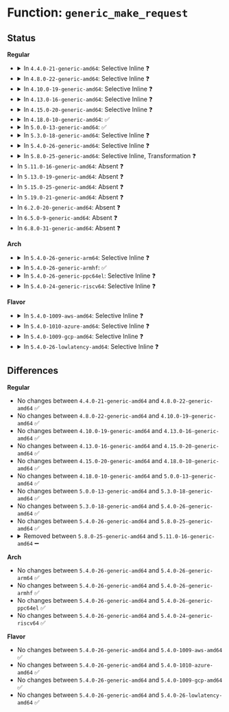 # Function: <code>generic_make_request</code>

## Status
<b>Regular</b>
<ul>
<li>
<details>
<summary>In <code>4.4.0-21-generic-amd64</code>: Selective Inline ❓</summary>

```c
blk_qc_t generic_make_request(struct bio * bio)
```

```json
{
  "name": "generic_make_request",
  "collision_type": "Unique Global",
  "inline_type": "Selective",
  "funcs": [
    {
      "addr": 18446744071582751600,
      "name": "generic_make_request",
      "external": true,
      "loc": "block/blk-core.c:2022",
      "file": "block/blk-core.c",
      "inline": "not declared, inlined",
      "caller_inline": [],
      "caller_func": [
        "block/bio.c:bio_alloc_rescue",
        "block/blk-core.c:submit_bio",
        "block/blk-merge.c:blk_queue_split",
        "block/blk-throttle.c:blk_throtl_dispatch_work_fn",
        "block/blk-throttle.c:blk_throtl_drain",
        "block/blk-throttle.c:blk_throtl_drain",
        "drivers/md/dm.c:__map_bio",
        "drivers/md/dm.c:dm_wq_work"
      ]
    }
  ],
  "symbols": [
    {
      "addr": 18446744071582751600,
      "name": "generic_make_request",
      "section": ".text",
      "bind": "STB_GLOBAL",
      "size": 453
    }
  ]
}
```
</details>
</li>
<li>
<details>
<summary>In <code>4.8.0-22-generic-amd64</code>: Selective Inline ❓</summary>

```c
blk_qc_t generic_make_request(struct bio * bio)
```

```json
{
  "name": "generic_make_request",
  "collision_type": "Unique Global",
  "inline_type": "Selective",
  "funcs": [
    {
      "addr": 18446744071583029584,
      "name": "generic_make_request",
      "external": true,
      "loc": "block/blk-core.c:1995",
      "file": "block/blk-core.c",
      "inline": "not declared, inlined",
      "caller_inline": [],
      "caller_func": [
        "block/bio.c:bio_alloc_rescue",
        "block/blk-core.c:submit_bio",
        "block/blk-merge.c:blk_queue_split",
        "block/blk-throttle.c:blk_throtl_drain",
        "block/blk-throttle.c:blk_throtl_drain",
        "block/blk-throttle.c:blk_throtl_dispatch_work_fn",
        "drivers/md/dm.c:dm_wq_work",
        "drivers/md/dm.c:__map_bio"
      ]
    }
  ],
  "symbols": [
    {
      "addr": 18446744071583029584,
      "name": "generic_make_request",
      "section": ".text",
      "bind": "STB_GLOBAL",
      "size": 451
    }
  ]
}
```
</details>
</li>
<li>
<details>
<summary>In <code>4.10.0-19-generic-amd64</code>: Selective Inline ❓</summary>

```c
blk_qc_t generic_make_request(struct bio * bio)
```

```json
{
  "name": "generic_make_request",
  "collision_type": "Unique Global",
  "inline_type": "Selective",
  "funcs": [
    {
      "addr": 18446744071583134352,
      "name": "generic_make_request",
      "external": true,
      "loc": "block/blk-core.c:1978",
      "file": "block/blk-core.c",
      "inline": "not declared, inlined",
      "caller_inline": [],
      "caller_func": [
        "block/bio.c:bio_alloc_rescue",
        "block/blk-core.c:submit_bio",
        "block/blk-merge.c:blk_queue_split",
        "block/blk-throttle.c:blk_throtl_drain",
        "block/blk-throttle.c:blk_throtl_drain",
        "block/blk-throttle.c:blk_throtl_dispatch_work_fn",
        "drivers/md/dm.c:dm_wq_work",
        "drivers/md/dm.c:__map_bio"
      ]
    }
  ],
  "symbols": [
    {
      "addr": 18446744071583134352,
      "name": "generic_make_request",
      "section": ".text",
      "bind": "STB_GLOBAL",
      "size": 451
    }
  ]
}
```
</details>
</li>
<li>
<details>
<summary>In <code>4.13.0-16-generic-amd64</code>: Selective Inline ❓</summary>

```c
blk_qc_t generic_make_request(struct bio * bio)
```

```json
{
  "name": "generic_make_request",
  "collision_type": "Unique Global",
  "inline_type": "Selective",
  "funcs": [
    {
      "addr": 18446744071583190976,
      "name": "generic_make_request",
      "external": true,
      "loc": "block/blk-core.c:2138",
      "file": "block/blk-core.c",
      "inline": "not declared, inlined",
      "caller_inline": [],
      "caller_func": [
        "block/bio.c:bio_alloc_rescue",
        "block/blk-core.c:submit_bio",
        "block/blk-merge.c:blk_queue_split",
        "block/bounce.c:blk_queue_bounce",
        "block/blk-throttle.c:blk_throtl_drain",
        "block/blk-throttle.c:blk_throtl_drain",
        "block/blk-throttle.c:blk_throtl_dispatch_work_fn",
        "drivers/md/dm.c:dm_wq_work",
        "drivers/md/dm.c:__map_bio"
      ]
    }
  ],
  "symbols": [
    {
      "addr": 18446744071583190976,
      "name": "generic_make_request",
      "section": ".text",
      "bind": "STB_GLOBAL",
      "size": 767
    }
  ]
}
```
</details>
</li>
<li>
<details>
<summary>In <code>4.15.0-20-generic-amd64</code>: Selective Inline ❓</summary>

```c
blk_qc_t generic_make_request(struct bio * bio)
```

```json
{
  "name": "generic_make_request",
  "collision_type": "Unique Global",
  "inline_type": "Selective",
  "funcs": [
    {
      "addr": 18446744071583367312,
      "name": "generic_make_request",
      "external": true,
      "loc": "block/blk-core.c:2259",
      "file": "block/blk-core.c",
      "inline": "not declared, inlined",
      "caller_inline": [],
      "caller_func": [
        "block/bio.c:bio_alloc_rescue",
        "block/blk-core.c:submit_bio",
        "block/blk-merge.c:blk_queue_split",
        "block/bounce.c:blk_queue_bounce",
        "block/blk-throttle.c:blk_throtl_drain",
        "block/blk-throttle.c:blk_throtl_drain",
        "block/blk-throttle.c:blk_throtl_dispatch_work_fn",
        "drivers/md/dm.c:dm_wq_work",
        "drivers/md/dm.c:__map_bio"
      ]
    }
  ],
  "symbols": [
    {
      "addr": 18446744071583367312,
      "name": "generic_make_request",
      "section": ".text",
      "bind": "STB_GLOBAL",
      "size": 764
    }
  ]
}
```
</details>
</li>
<li>
<details>
<summary>In <code>4.18.0-10-generic-amd64</code>: ✅</summary>

```c
blk_qc_t generic_make_request(struct bio * bio)
```

```json
{
  "name": "generic_make_request",
  "collision_type": "Unique Global",
  "inline_type": "No",
  "funcs": [
    {
      "addr": 18446744071583576688,
      "name": "generic_make_request",
      "external": true,
      "loc": "block/blk-core.c:2377",
      "file": "block/blk-core.c",
      "inline": "seen, unknown",
      "caller_inline": [],
      "caller_func": [
        "block/bio.c:bio_alloc_rescue",
        "block/blk-core.c:submit_bio",
        "block/blk-merge.c:blk_queue_split",
        "block/bounce.c:blk_queue_bounce",
        "block/blk-throttle.c:blk_throtl_drain",
        "block/blk-throttle.c:blk_throtl_drain",
        "block/blk-throttle.c:blk_throtl_dispatch_work_fn",
        "drivers/md/dm.c:dm_wq_work",
        "drivers/md/dm.c:__split_and_process_bio",
        "drivers/md/dm.c:__map_bio"
      ]
    }
  ],
  "symbols": [
    {
      "addr": 18446744071583576688,
      "name": "generic_make_request",
      "section": ".text",
      "bind": "STB_GLOBAL",
      "size": 1025
    }
  ]
}
```
</details>
</li>
<li>
<details>
<summary>In <code>5.0.0-13-generic-amd64</code>: ✅</summary>

```c
blk_qc_t generic_make_request(struct bio * bio)
```

```json
{
  "name": "generic_make_request",
  "collision_type": "Unique Global",
  "inline_type": "No",
  "funcs": [
    {
      "addr": 18446744071583689280,
      "name": "generic_make_request",
      "external": true,
      "loc": "block/blk-core.c:1007",
      "file": "block/blk-core.c",
      "inline": "seen, unknown",
      "caller_inline": [],
      "caller_func": [
        "block/bio.c:bio_alloc_rescue",
        "block/blk-core.c:submit_bio",
        "block/blk-merge.c:blk_queue_split",
        "block/bounce.c:blk_queue_bounce",
        "block/blk-throttle.c:blk_throtl_drain",
        "block/blk-throttle.c:blk_throtl_drain",
        "block/blk-throttle.c:blk_throtl_dispatch_work_fn",
        "drivers/md/dm.c:dm_wq_work",
        "drivers/md/dm.c:__split_and_process_bio",
        "drivers/md/dm.c:__map_bio"
      ]
    }
  ],
  "symbols": [
    {
      "addr": 18446744071583689280,
      "name": "generic_make_request",
      "section": ".text",
      "bind": "STB_GLOBAL",
      "size": 1019
    }
  ]
}
```
</details>
</li>
<li>
<details>
<summary>In <code>5.3.0-18-generic-amd64</code>: Selective Inline ❓</summary>

```c
blk_qc_t generic_make_request(struct bio * bio)
```

```json
{
  "name": "generic_make_request",
  "collision_type": "Unique Global",
  "inline_type": "Selective",
  "funcs": [
    {
      "addr": 18446744071583878112,
      "name": "generic_make_request",
      "external": true,
      "loc": "block/blk-core.c:994",
      "file": "block/blk-core.c",
      "inline": "not declared, inlined",
      "caller_inline": [],
      "caller_func": [
        "block/bio.c:bio_alloc_rescue",
        "block/blk-core.c:submit_bio",
        "block/blk-merge.c:__blk_queue_split",
        "block/bounce.c:__blk_queue_bounce",
        "block/blk-throttle.c:blk_throtl_drain",
        "block/blk-throttle.c:blk_throtl_drain",
        "block/blk-throttle.c:blk_throtl_dispatch_work_fn",
        "drivers/md/dm.c:dm_wq_work",
        "drivers/md/dm.c:dm_process_bio",
        "drivers/md/dm.c:__split_and_process_bio",
        "drivers/md/dm.c:__map_bio"
      ]
    }
  ],
  "symbols": [
    {
      "addr": 18446744071583878112,
      "name": "generic_make_request",
      "section": ".text",
      "bind": "STB_GLOBAL",
      "size": 788
    }
  ]
}
```
</details>
</li>
<li>
<details>
<summary>In <code>5.4.0-26-generic-amd64</code>: Selective Inline ❓</summary>

```c
blk_qc_t generic_make_request(struct bio * bio)
```

```json
{
  "name": "generic_make_request",
  "collision_type": "Unique Global",
  "inline_type": "Selective",
  "funcs": [
    {
      "addr": 18446744071583981072,
      "name": "generic_make_request",
      "external": true,
      "loc": "block/blk-core.c:1009",
      "file": "block/blk-core.c",
      "inline": "not declared, inlined",
      "caller_inline": [],
      "caller_func": [
        "block/bio.c:bio_alloc_rescue",
        "block/blk-core.c:submit_bio",
        "block/blk-core.c:submit_bio",
        "block/blk-core.c:submit_bio",
        "block/blk-merge.c:__blk_queue_split",
        "block/bounce.c:__blk_queue_bounce",
        "block/blk-throttle.c:blk_throtl_drain",
        "block/blk-throttle.c:blk_throtl_drain",
        "block/blk-throttle.c:blk_throtl_dispatch_work_fn",
        "drivers/md/dm.c:dm_wq_work",
        "drivers/md/dm.c:dm_process_bio",
        "drivers/md/dm.c:__split_and_process_bio",
        "drivers/md/dm.c:__map_bio"
      ]
    }
  ],
  "symbols": [
    {
      "addr": 18446744071583981072,
      "name": "generic_make_request",
      "section": ".text",
      "bind": "STB_GLOBAL",
      "size": 788
    }
  ]
}
```
</details>
</li>
<li>
<details>
<summary>In <code>5.8.0-25-generic-amd64</code>: Selective Inline, Transformation ❓</summary>

```c
blk_qc_t generic_make_request(struct bio * bio)
```

```json
{
  "name": "generic_make_request",
  "collision_type": "Unique Global",
  "inline_type": "Selective",
  "funcs": [
    {
      "addr": 18446744071584370736,
      "name": "generic_make_request",
      "external": true,
      "loc": "block/blk-core.c:1101",
      "file": "block/blk-core.c",
      "inline": "not declared, inlined",
      "caller_inline": [],
      "caller_func": [
        "block/bio.c:bio_alloc_rescue",
        "block/blk-core.c:submit_bio",
        "block/blk-core.c:submit_bio",
        "block/blk-merge.c:__blk_queue_split",
        "block/bounce.c:__blk_queue_bounce",
        "block/blk-throttle.c:blk_throtl_dispatch_work_fn",
        "block/blk-crypto-fallback.c:blk_crypto_split_bio_if_needed",
        "drivers/md/dm.c:dm_wq_work",
        "drivers/md/dm.c:__split_and_process_bio",
        "drivers/md/dm.c:__map_bio"
      ]
    }
  ],
  "symbols": [
    {
      "addr": 18446744071584370736,
      "name": "generic_make_request.part.0",
      "section": ".text",
      "bind": "STB_LOCAL",
      "size": 815
    },
    {
      "addr": 18446744071584371552,
      "name": "generic_make_request",
      "section": ".text",
      "bind": "STB_GLOBAL",
      "size": 112
    }
  ]
}
```
</details>
</li>
<li>
In <code>5.11.0-16-generic-amd64</code>: Absent ❓
</li>
<li>
In <code>5.13.0-19-generic-amd64</code>: Absent ❓
</li>
<li>
In <code>5.15.0-25-generic-amd64</code>: Absent ❓
</li>
<li>
In <code>5.19.0-21-generic-amd64</code>: Absent ❓
</li>
<li>
In <code>6.2.0-20-generic-amd64</code>: Absent ❓
</li>
<li>
In <code>6.5.0-9-generic-amd64</code>: Absent ❓
</li>
<li>
In <code>6.8.0-31-generic-amd64</code>: Absent ❓
</li>
</ul>
<b>Arch</b>
<ul>
<li>
<details>
<summary>In <code>5.4.0-26-generic-arm64</code>: Selective Inline ❓</summary>

```c
blk_qc_t generic_make_request(struct bio * bio)
```

```json
{
  "name": "generic_make_request",
  "collision_type": "Unique Global",
  "inline_type": "Selective",
  "funcs": [
    {
      "addr": 18446603336495805432,
      "name": "generic_make_request",
      "external": true,
      "loc": "block/blk-core.c:1009",
      "file": "block/blk-core.c",
      "inline": "not declared, inlined",
      "caller_inline": [],
      "caller_func": [
        "block/bio.c:bio_alloc_rescue",
        "block/blk-core.c:submit_bio",
        "block/blk-core.c:submit_bio",
        "block/blk-core.c:submit_bio",
        "block/blk-merge.c:__blk_queue_split",
        "block/blk-throttle.c:blk_throtl_drain",
        "block/blk-throttle.c:blk_throtl_drain",
        "block/blk-throttle.c:blk_throtl_dispatch_work_fn",
        "drivers/md/dm.c:dm_wq_work",
        "drivers/md/dm.c:dm_process_bio",
        "drivers/md/dm.c:__split_and_process_bio",
        "drivers/md/dm.c:__map_bio"
      ]
    }
  ],
  "symbols": [
    {
      "addr": 18446603336495805432,
      "name": "generic_make_request",
      "section": ".text",
      "bind": "STB_GLOBAL",
      "size": 744
    }
  ]
}
```
</details>
</li>
<li>
<details>
<summary>In <code>5.4.0-26-generic-armhf</code>: ✅</summary>

```c
blk_qc_t generic_make_request(struct bio * bio)
```

```json
{
  "name": "generic_make_request",
  "collision_type": "Unique Global",
  "inline_type": "No",
  "funcs": [
    {
      "addr": 3229157108,
      "name": "generic_make_request",
      "external": true,
      "loc": "block/blk-core.c:1009",
      "file": "block/blk-core.c",
      "inline": "seen, unknown",
      "caller_inline": [],
      "caller_func": [
        "block/bio.c:bio_alloc_rescue",
        "block/blk-core.c:submit_bio",
        "block/blk-core.c:submit_bio",
        "block/blk-merge.c:__blk_queue_split",
        "block/bounce.c:__blk_queue_bounce",
        "block/blk-throttle.c:blk_throtl_drain",
        "block/blk-throttle.c:blk_throtl_drain",
        "block/blk-throttle.c:blk_throtl_dispatch_work_fn",
        "drivers/md/dm.c:dm_wq_work",
        "drivers/md/dm.c:dm_process_bio",
        "drivers/md/dm.c:__split_and_process_bio",
        "drivers/md/dm.c:__map_bio"
      ]
    }
  ],
  "symbols": [
    {
      "addr": 3229157108,
      "name": "generic_make_request",
      "section": ".text",
      "bind": "STB_GLOBAL",
      "size": 744
    }
  ]
}
```
</details>
</li>
<li>
<details>
<summary>In <code>5.4.0-26-generic-ppc64el</code>: Selective Inline ❓</summary>

```c
blk_qc_t generic_make_request(struct bio * bio)
```

```json
{
  "name": "generic_make_request",
  "collision_type": "Unique Global",
  "inline_type": "Selective",
  "funcs": [
    {
      "addr": 13835058055289990320,
      "name": "generic_make_request",
      "external": true,
      "loc": "block/blk-core.c:1009",
      "file": "block/blk-core.c",
      "inline": "not declared, inlined",
      "caller_inline": [],
      "caller_func": [
        "block/bio.c:bio_alloc_rescue",
        "block/blk-core.c:submit_bio",
        "block/blk-core.c:submit_bio",
        "block/blk-core.c:submit_bio",
        "block/blk-merge.c:__blk_queue_split",
        "block/blk-throttle.c:blk_throtl_drain",
        "block/blk-throttle.c:blk_throtl_drain",
        "block/blk-throttle.c:blk_throtl_dispatch_work_fn",
        "drivers/md/dm.c:dm_wq_work",
        "drivers/md/dm.c:dm_process_bio",
        "drivers/md/dm.c:__split_and_process_bio",
        "drivers/md/dm.c:__map_bio"
      ]
    }
  ],
  "symbols": [
    {
      "addr": 13835058055289990320,
      "name": "generic_make_request",
      "section": ".text",
      "bind": "STB_GLOBAL",
      "size": 996
    }
  ]
}
```
</details>
</li>
<li>
<details>
<summary>In <code>5.4.0-24-generic-riscv64</code>: Selective Inline ❓</summary>

```c
blk_qc_t generic_make_request(struct bio * bio)
```

```json
{
  "name": "generic_make_request",
  "collision_type": "Unique Global",
  "inline_type": "Selective",
  "funcs": [
    {
      "addr": 18446743936274943888,
      "name": "generic_make_request",
      "external": true,
      "loc": "block/blk-core.c:1009",
      "file": "block/blk-core.c",
      "inline": "not declared, inlined",
      "caller_inline": [],
      "caller_func": [
        "block/bio.c:bio_alloc_rescue",
        "block/blk-core.c:submit_bio",
        "block/blk-core.c:submit_bio",
        "block/blk-core.c:submit_bio",
        "block/blk-merge.c:__blk_queue_split",
        "block/blk-throttle.c:blk_throtl_drain",
        "block/blk-throttle.c:blk_throtl_drain",
        "block/blk-throttle.c:blk_throtl_dispatch_work_fn",
        "drivers/md/dm.c:dm_wq_work",
        "drivers/md/dm.c:dm_process_bio",
        "drivers/md/dm.c:__split_and_process_bio",
        "drivers/md/dm.c:__map_bio"
      ]
    }
  ],
  "symbols": [
    {
      "addr": 18446743936274943888,
      "name": "generic_make_request",
      "section": ".text",
      "bind": "STB_GLOBAL",
      "size": 558
    }
  ]
}
```
</details>
</li>
</ul>
<b>Flavor</b>
<ul>
<li>
<details>
<summary>In <code>5.4.0-1009-aws-amd64</code>: Selective Inline ❓</summary>

```c
blk_qc_t generic_make_request(struct bio * bio)
```

```json
{
  "name": "generic_make_request",
  "collision_type": "Unique Global",
  "inline_type": "Selective",
  "funcs": [
    {
      "addr": 18446744071583949808,
      "name": "generic_make_request",
      "external": true,
      "loc": "block/blk-core.c:1009",
      "file": "block/blk-core.c",
      "inline": "not declared, inlined",
      "caller_inline": [],
      "caller_func": [
        "block/bio.c:bio_alloc_rescue",
        "block/blk-core.c:submit_bio",
        "block/blk-core.c:submit_bio",
        "block/blk-core.c:submit_bio",
        "block/blk-merge.c:__blk_queue_split",
        "block/bounce.c:__blk_queue_bounce",
        "block/blk-throttle.c:blk_throtl_drain",
        "block/blk-throttle.c:blk_throtl_drain",
        "block/blk-throttle.c:blk_throtl_dispatch_work_fn",
        "drivers/nvme/host/multipath.c:nvme_requeue_work",
        "drivers/md/dm.c:dm_wq_work",
        "drivers/md/dm.c:dm_process_bio",
        "drivers/md/dm.c:__split_and_process_bio",
        "drivers/md/dm.c:__map_bio"
      ]
    }
  ],
  "symbols": [
    {
      "addr": 18446744071583949808,
      "name": "generic_make_request",
      "section": ".text",
      "bind": "STB_GLOBAL",
      "size": 788
    }
  ]
}
```
</details>
</li>
<li>
<details>
<summary>In <code>5.4.0-1010-azure-amd64</code>: Selective Inline ❓</summary>

```c
blk_qc_t generic_make_request(struct bio * bio)
```

```json
{
  "name": "generic_make_request",
  "collision_type": "Unique Global",
  "inline_type": "Selective",
  "funcs": [
    {
      "addr": 18446744071583886736,
      "name": "generic_make_request",
      "external": true,
      "loc": "block/blk-core.c:1009",
      "file": "block/blk-core.c",
      "inline": "not declared, inlined",
      "caller_inline": [],
      "caller_func": [
        "block/bio.c:bio_alloc_rescue",
        "block/blk-core.c:submit_bio",
        "block/blk-core.c:submit_bio",
        "block/blk-core.c:submit_bio",
        "block/blk-merge.c:__blk_queue_split",
        "block/bounce.c:__blk_queue_bounce",
        "block/blk-throttle.c:blk_throtl_drain",
        "block/blk-throttle.c:blk_throtl_drain",
        "block/blk-throttle.c:blk_throtl_dispatch_work_fn",
        "drivers/nvme/host/multipath.c:nvme_requeue_work",
        "drivers/md/dm.c:dm_wq_work",
        "drivers/md/dm.c:dm_process_bio",
        "drivers/md/dm.c:__split_and_process_bio",
        "drivers/md/dm.c:__map_bio"
      ]
    }
  ],
  "symbols": [
    {
      "addr": 18446744071583886736,
      "name": "generic_make_request",
      "section": ".text",
      "bind": "STB_GLOBAL",
      "size": 788
    }
  ]
}
```
</details>
</li>
<li>
<details>
<summary>In <code>5.4.0-1009-gcp-amd64</code>: Selective Inline ❓</summary>

```c
blk_qc_t generic_make_request(struct bio * bio)
```

```json
{
  "name": "generic_make_request",
  "collision_type": "Unique Global",
  "inline_type": "Selective",
  "funcs": [
    {
      "addr": 18446744071583933568,
      "name": "generic_make_request",
      "external": true,
      "loc": "block/blk-core.c:1009",
      "file": "block/blk-core.c",
      "inline": "not declared, inlined",
      "caller_inline": [],
      "caller_func": [
        "block/bio.c:bio_alloc_rescue",
        "block/blk-core.c:submit_bio",
        "block/blk-core.c:submit_bio",
        "block/blk-core.c:submit_bio",
        "block/blk-merge.c:__blk_queue_split",
        "block/bounce.c:__blk_queue_bounce",
        "block/blk-throttle.c:blk_throtl_drain",
        "block/blk-throttle.c:blk_throtl_drain",
        "block/blk-throttle.c:blk_throtl_dispatch_work_fn",
        "drivers/md/dm.c:dm_wq_work",
        "drivers/md/dm.c:dm_process_bio",
        "drivers/md/dm.c:__split_and_process_bio",
        "drivers/md/dm.c:__map_bio"
      ]
    }
  ],
  "symbols": [
    {
      "addr": 18446744071583933568,
      "name": "generic_make_request",
      "section": ".text",
      "bind": "STB_GLOBAL",
      "size": 788
    }
  ]
}
```
</details>
</li>
<li>
<details>
<summary>In <code>5.4.0-26-lowlatency-amd64</code>: Selective Inline ❓</summary>

```c
blk_qc_t generic_make_request(struct bio * bio)
```

```json
{
  "name": "generic_make_request",
  "collision_type": "Unique Global",
  "inline_type": "Selective",
  "funcs": [
    {
      "addr": 18446744071584035168,
      "name": "generic_make_request",
      "external": true,
      "loc": "block/blk-core.c:1009",
      "file": "block/blk-core.c",
      "inline": "not declared, inlined",
      "caller_inline": [],
      "caller_func": [
        "block/bio.c:bio_alloc_rescue",
        "block/blk-core.c:submit_bio",
        "block/blk-core.c:submit_bio",
        "block/blk-core.c:submit_bio",
        "block/blk-merge.c:__blk_queue_split",
        "block/bounce.c:__blk_queue_bounce",
        "block/blk-throttle.c:blk_throtl_drain",
        "block/blk-throttle.c:blk_throtl_drain",
        "block/blk-throttle.c:blk_throtl_dispatch_work_fn",
        "drivers/md/dm.c:dm_wq_work",
        "drivers/md/dm.c:dm_process_bio",
        "drivers/md/dm.c:__split_and_process_bio",
        "drivers/md/dm.c:__map_bio"
      ]
    }
  ],
  "symbols": [
    {
      "addr": 18446744071584035168,
      "name": "generic_make_request",
      "section": ".text",
      "bind": "STB_GLOBAL",
      "size": 818
    }
  ]
}
```
</details>
</li>
</ul>

## Differences
<b>Regular</b>
<ul>
<li>
No changes between <code>4.4.0-21-generic-amd64</code> and <code>4.8.0-22-generic-amd64</code> ✅
</li>
<li>
No changes between <code>4.8.0-22-generic-amd64</code> and <code>4.10.0-19-generic-amd64</code> ✅
</li>
<li>
No changes between <code>4.10.0-19-generic-amd64</code> and <code>4.13.0-16-generic-amd64</code> ✅
</li>
<li>
No changes between <code>4.13.0-16-generic-amd64</code> and <code>4.15.0-20-generic-amd64</code> ✅
</li>
<li>
No changes between <code>4.15.0-20-generic-amd64</code> and <code>4.18.0-10-generic-amd64</code> ✅
</li>
<li>
No changes between <code>4.18.0-10-generic-amd64</code> and <code>5.0.0-13-generic-amd64</code> ✅
</li>
<li>
No changes between <code>5.0.0-13-generic-amd64</code> and <code>5.3.0-18-generic-amd64</code> ✅
</li>
<li>
No changes between <code>5.3.0-18-generic-amd64</code> and <code>5.4.0-26-generic-amd64</code> ✅
</li>
<li>
No changes between <code>5.4.0-26-generic-amd64</code> and <code>5.8.0-25-generic-amd64</code> ✅
</li>
<li>
<details>
<summary>Removed between <code>5.8.0-25-generic-amd64</code> and <code>5.11.0-16-generic-amd64</code> ➖</summary>

```c
blk_qc_t generic_make_request(struct bio * bio)
```
</details>
</li>
</ul>
<b>Arch</b>
<ul>
<li>
No changes between <code>5.4.0-26-generic-amd64</code> and <code>5.4.0-26-generic-arm64</code> ✅
</li>
<li>
No changes between <code>5.4.0-26-generic-amd64</code> and <code>5.4.0-26-generic-armhf</code> ✅
</li>
<li>
No changes between <code>5.4.0-26-generic-amd64</code> and <code>5.4.0-26-generic-ppc64el</code> ✅
</li>
<li>
No changes between <code>5.4.0-26-generic-amd64</code> and <code>5.4.0-24-generic-riscv64</code> ✅
</li>
</ul>
<b>Flavor</b>
<ul>
<li>
No changes between <code>5.4.0-26-generic-amd64</code> and <code>5.4.0-1009-aws-amd64</code> ✅
</li>
<li>
No changes between <code>5.4.0-26-generic-amd64</code> and <code>5.4.0-1010-azure-amd64</code> ✅
</li>
<li>
No changes between <code>5.4.0-26-generic-amd64</code> and <code>5.4.0-1009-gcp-amd64</code> ✅
</li>
<li>
No changes between <code>5.4.0-26-generic-amd64</code> and <code>5.4.0-26-lowlatency-amd64</code> ✅
</li>
</ul>
